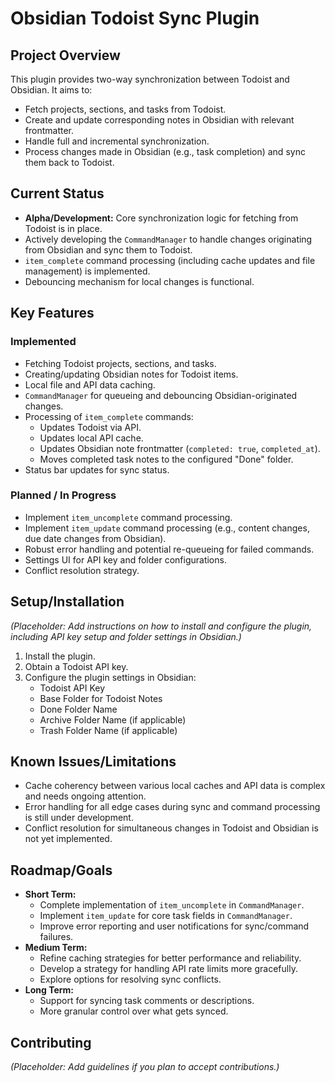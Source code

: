 # Obsidian Todoist Sync Plugin

## Project Overview

This plugin provides two-way synchronization between Todoist and Obsidian. It aims to:
*   Fetch projects, sections, and tasks from Todoist.
*   Create and update corresponding notes in Obsidian with relevant frontmatter.
*   Handle full and incremental synchronization.
*   Process changes made in Obsidian (e.g., task completion) and sync them back to Todoist.

## Current Status

*   **Alpha/Development:** Core synchronization logic for fetching from Todoist is in place.
*   Actively developing the `CommandManager` to handle changes originating from Obsidian and sync them to Todoist.
*   `item_complete` command processing (including cache updates and file management) is implemented.
*   Debouncing mechanism for local changes is functional.

## Key Features

### Implemented
*   Fetching Todoist projects, sections, and tasks.
*   Creating/updating Obsidian notes for Todoist items.
*   Local file and API data caching.
*   `CommandManager` for queueing and debouncing Obsidian-originated changes.
*   Processing of `item_complete` commands:
    *   Updates Todoist via API.
    *   Updates local API cache.
    *   Updates Obsidian note frontmatter (`completed: true`, `completed_at`).
    *   Moves completed task notes to the configured "Done" folder.
*   Status bar updates for sync status.

### Planned / In Progress
*   Implement `item_uncomplete` command processing.
*   Implement `item_update` command processing (e.g., content changes, due date changes from Obsidian).
*   Robust error handling and potential re-queueing for failed commands.
*   Settings UI for API key and folder configurations.
*   Conflict resolution strategy.

## Setup/Installation

*(Placeholder: Add instructions on how to install and configure the plugin, including API key setup and folder settings in Obsidian.)*

1.  Install the plugin.
2.  Obtain a Todoist API key.
3.  Configure the plugin settings in Obsidian:
    *   Todoist API Key
    *   Base Folder for Todoist Notes
    *   Done Folder Name
    *   Archive Folder Name (if applicable)
    *   Trash Folder Name (if applicable)

## Known Issues/Limitations

*   Cache coherency between various local caches and API data is complex and needs ongoing attention.
*   Error handling for all edge cases during sync and command processing is still under development.
*   Conflict resolution for simultaneous changes in Todoist and Obsidian is not yet implemented.

## Roadmap/Goals

*   **Short Term:**
    *   Complete implementation of `item_uncomplete` in `CommandManager`.
    *   Implement `item_update` for core task fields in `CommandManager`.
    *   Improve error reporting and user notifications for sync/command failures.
*   **Medium Term:**
    *   Refine caching strategies for better performance and reliability.
    *   Develop a strategy for handling API rate limits more gracefully.
    *   Explore options for resolving sync conflicts.
*   **Long Term:**
    *   Support for syncing task comments or descriptions.
    *   More granular control over what gets synced.

## Contributing

*(Placeholder: Add guidelines if you plan to accept contributions.)*

